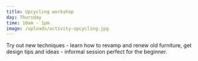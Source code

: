 ```yaml
---
title: Upcycling workshop
day: Thursday
time: 10am - 1pm
image: /uploads/activity-upcycling.jpg
---
```

Try out new techniques - learn how to revamp and renew old furniture, get design tips and ideas - informal session perfect for the beginner.